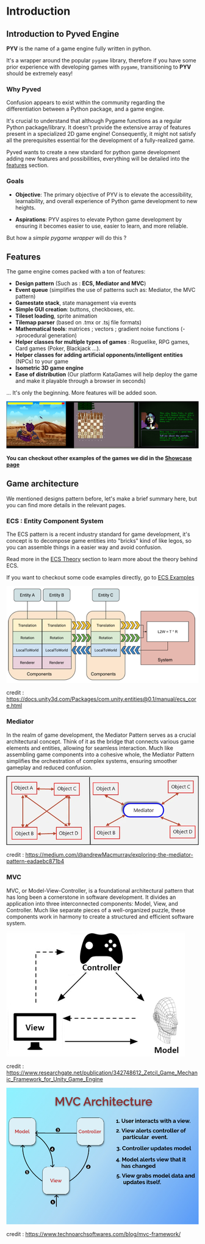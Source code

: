 # Introduction

## Introduction to Pyved Engine

**PYV** is the name of a game engine fully written in python.

It's a wrapper around the popular `pygame` library, therefore if you have some prior experience with developing games with `pygame`, transitioning to **PYV** should be extremely easy!

### Why Pyved

Confusion appears to exist within the community regarding the differentiation between a Python package, and a game engine.

It's crucial to understand that although Pygame functions as a regular Python package/library. It doesn't provide the extensive array of features present in a specialized 2D game engine! Consequently, it might not satisfy all the prerequisites essential for the development of a fully-realized game.

Pyved wants to create a new standard for python game development adding new features and possibilities, everything will be detailed into the [features](#features) section.

### Goals

- **Objective**: The primary objective of PYV is to elevate the accessibility, learnability, and overall experience of Python game development to new heights.

- **Aspirations**: PYV aspires to elevate Python game development by ensuring it becomes easier to use, easier to learn, and more reliable.

But how a *simple pygame wrapper* will do this ?

## Features

The game engine comes packed with a ton of features:

- **Design pattern** (Such as : **ECS, Mediator and MVC**)
- **Event queue** (simplifies the use of patterns such as: Mediator, the MVC pattern)
- **Gamestate stack**, state management via events
- **Simple GUI creation**: buttons, checkboxes, etc.
- **Tileset loading**, sprite animation
- **Tilemap parser** (based on .tmx or .tsj file formats)
- **Mathematical tools**: matrices ; vectors ; gradient noise functions (->procedural generation)
- **Helper classes for multiple types of games** : Roguelike, RPG games, Card games (Poker, Blackjack ...).
- **Helper classes for adding artificial opponents/intelligent entities** (NPCs) to your game
- **Isometric 3D game engine** 
- **Ease of distribution** (Our platform KataGames will help deploy the game and make it playable through a browser in seconds)

... It's only the beginning. More features will be added soon.

![Game examples](./images/gallery2.png "Games")

**You can checkout other examples of the games we did in the [Showcase page](<Showcase.md>)**  

## Game architecture 

We mentioned designs pattern before, let's make a brief summary here, but you can find more details in the relevant pages.

### ECS : Entity Component System

The ECS pattern is a recent industry standard for game development, it's concept is to decompose game entities into "bricks" kind of like legos, so you can assemble things in a easier way and avoid confusion.

Read more in the [ECS Theory](<Entity Component System\A bit of theory.md>) section to learn more about the theory behind ECS.

If you want to checkout some code examples directly, go to [ECS Examples](<Entity Component System\ECS examples.md>)



![ECS](./images/ECSBlockDiagram.png "ECS Diagram")

credit : <https://docs.unity3d.com/Packages/com.unity.entities@0.1/manual/ecs_core.html>

### Mediator 

In the realm of game development, the Mediator Pattern serves as a crucial architectural concept. Think of it as the bridge that connects various game elements and entities, allowing for seamless interaction. Much like assembling game components into a cohesive whole, the Mediator Pattern simplifies the orchestration of complex systems, ensuring smoother gameplay and reduced confusion.

![Mediator](./images/mediator.webp "Mediator diagram")

credit : <https://medium.com/@andrewMacmurray/exploring-the-mediator-pattern-eadaebc871b4>

### MVC

MVC, or Model-View-Controller, is a foundational architectural pattern that has long been a cornerstone in software development. It divides an application into three interconnected components: Model, View, and Controller. Much like separate pieces of a well-organized puzzle, these components work in harmony to create a structured and efficient software system.


![MVC](./images/mvc1.ppm "MVC diagram")

credit : <https://www.researchgate.net/publication/342748612_Zetcil_Game_Mechanic_Framework_for_Unity_Game_Engine>


![MVC](./images/mvc.jpg "MVC diagram")


credit : <https://www.technoarchsoftwares.com/blog/mvc-framework/>





